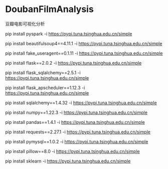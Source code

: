 # DoubanFilmAnalysis
豆瓣电影可视化分析

pip install pyspark -i https://pypi.tuna.tsinghua.edu.cn/simple

pip install beautifulsoup4==4.11.1 -i https://pypi.tuna.tsinghua.edu.cn/simple

pip install fake_useragent==0.1.11 -i https://pypi.tuna.tsinghua.edu.cn/simple

pip install flask==2.0.2 -i https://pypi.tuna.tsinghua.edu.cn/simple

pip install flask_sqlalchemy==2.5.1 -i https://pypi.tuna.tsinghua.edu.cn/simple

pip install flask_apscheduler==1.12.3 -i https://pypi.tuna.tsinghua.edu.cn/simple

pip install sqlalchemy==1.4.32 -i https://pypi.tuna.tsinghua.edu.cn/simple

pip install numpy==1.22.3 -i https://pypi.tuna.tsinghua.edu.cn/simple

pip install pandas==1.4.1 -i https://pypi.tuna.tsinghua.edu.cn/simple

pip install requests==2.27.1 -i https://pypi.tuna.tsinghua.edu.cn/simple

pip install pymysql==1.0.2 -i https://pypi.tuna.tsinghua.edu.cn/simple

pip install pillow==8.0 -i https://pypi.tuna.tsinghua.edu.cn/simple

pip install sklearn -i https://pypi.tuna.tsinghua.edu.cn/simple
